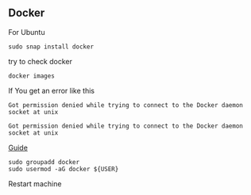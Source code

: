 ## Docker
For Ubuntu 

```commandline
sudo snap install docker
```

try to check docker

```commandline
docker images
```

If You get an error like this 

```commandline
Got permission denied while trying to connect to the Docker daemon socket at unix
```

```commandline
Got permission denied while trying to connect to the Docker daemon socket at unix
```

[Guide](https://www.digitalocean.com/community/questions/how-to-fix-docker-got-permission-denied-while-trying-to-connect-to-the-docker-daemon-socket)

```commandline
sudo groupadd docker
sudo usermod -aG docker ${USER}
```
Restart machine




